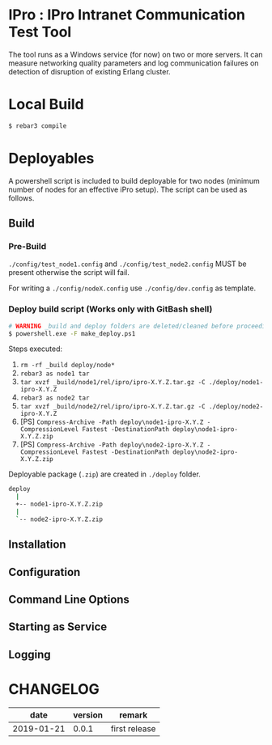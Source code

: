 IPro : IPro Intranet Communication Test Tool
=====

The tool runs as a Windows service (for now) on two or more servers. It can measure networking quality parameters and log communication failures on detection of disruption of existing Erlang cluster.

# Local Build

```sh
$ rebar3 compile
```

# Deployables

A powershell script is included to build deployable for two nodes (minimum number of nodes for an effective iPro setup). The script can be used as follows.

## Build
### Pre-Build
`./config/test_node1.config` and `./config/test_node2.config` MUST be present otherwise the script will fail.

For writing a `./config/nodeX.config` use `./config/dev.config` as template.

### Deploy build script (Works only with GitBash shell)
```sh
# WARNING _build and deploy folders are deleted/cleaned before proceeding
$ powershell.exe -F make_deploy.ps1
```
Steps executed:
1. `rm -rf _build deploy/node*`
1. `rebar3 as node1 tar`
1. `tar xvzf _build/node1/rel/ipro/ipro-X.Y.Z.tar.gz -C ./deploy/node1-ipro-X.Y.Z`
1. `rebar3 as node2 tar`
1. `tar xvzf _build/node2/rel/ipro/ipro-X.Y.Z.tar.gz -C ./deploy/node2-ipro-X.Y.Z`
1. [PS] `Compress-Archive -Path deploy\node1-ipro-X.Y.Z -CompressionLevel Fastest -DestinationPath deploy\node1-ipro-X.Y.Z.zip`
1. [PS] `Compress-Archive -Path deploy\node2-ipro-X.Y.Z -CompressionLevel Fastest -DestinationPath deploy\node2-ipro-X.Y.Z.zip`

Deployable package (`.zip`) are created in `./deploy` folder.
```sh
deploy
  |
  +-- node1-ipro-X.Y.Z.zip
  |
  `-- node2-ipro-X.Y.Z.zip
```

## Installation

## Configuration

## Command Line Options

## Starting as Service

## Logging

# CHANGELOG
date|version|remark
---|---|---
2019-01-21|0.0.1|first release
